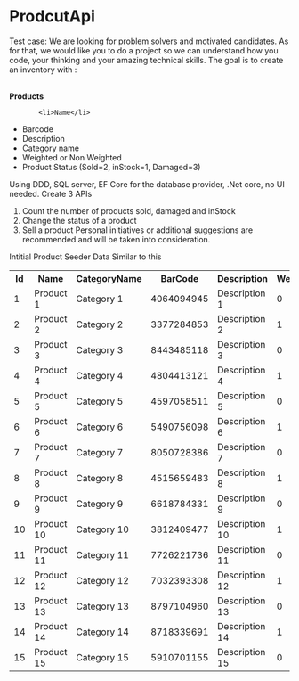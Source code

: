 # ProdcutApi
Test case:
We are looking for problem solvers and motivated candidates.
As for that, we would like you to do a project so we can understand how you code, your thinking
and your amazing technical skills.
The goal is to create an inventory with :

<br>
<b>Products</b>
<ul>
       
        <li>Name</li>
 <li>Barcode</li>
 <li>Description</li>
         <li>Category name</li>
          <li>Weighted or Non Weighted</li>
          <li>Product Status (Sold=2, inStock=1, Damaged=3)</li>
</ul>








Using DDD, SQL server, EF Core for the database provider, .Net core, no UI needed.
Create 3 APIs
1) Count the number of products sold, damaged and inStock
2) Change the status of a product
3) Sell a product
Personal initiatives or additional suggestions are recommended and will be taken into
consideration.

Intitial Product Seeder Data Similar to this 
<table>
        <tr>
            <th>Id</th>
            <th>Name</th>
            <th>CategoryName</th>
            <th>BarCode</th>
            <th>Description</th>
            <th>Weighted</th>
            <th>Status</th>
        </tr>
        <tr>
            <td>1</td>
            <td>Product 1</td>
            <td>Category 1</td>
            <td>4064094945</td>
            <td>Description 1</td>
            <td>0</td>
            <td>1</td>
        </tr>
        <tr>
            <td>2</td>
            <td>Product 2</td>
            <td>Category 2</td>
            <td>3377284853</td>
            <td>Description 2</td>
            <td>1</td>
            <td>3</td>
        </tr>
        <tr>
            <td>3</td>
            <td>Product 3</td>
            <td>Category 3</td>
            <td>8443485118</td>
            <td>Description 3</td>
            <td>0</td>
            <td>2</td>
        </tr>
        <tr>
            <td>4</td>
            <td>Product 4</td>
            <td>Category 4</td>
            <td>4804413121</td>
            <td>Description 4</td>
            <td>1</td>
            <td>3</td>
        </tr>
        <tr>
            <td>5</td>
            <td>Product 5</td>
            <td>Category 5</td>
            <td>4597058511</td>
            <td>Description 5</td>
            <td>0</td>
            <td>1</td>
        </tr>
        <tr>
            <td>6</td>
            <td>Product 6</td>
            <td>Category 6</td>
            <td>5490756098</td>
            <td>Description 6</td>
            <td>1</td>
            <td>2</td>
        </tr>
        <tr>
            <td>7</td>
            <td>Product 7</td>
            <td>Category 7</td>
            <td>8050728386</td>
            <td>Description 7</td>
            <td>0</td>
            <td>1</td>
        </tr>
        <tr>
            <td>8</td>
            <td>Product 8</td>
            <td>Category 8</td>
            <td>4515659483</td>
            <td>Description 8</td>
            <td>1</td>
            <td>3</td>
        </tr>
        <tr>
            <td>9</td>
            <td>Product 9</td>
            <td>Category 9</td>
            <td>6618784331</td>
            <td>Description 9</td>
            <td>0</td>
            <td>2</td>
        </tr>
        <tr>
            <td>10</td>
            <td>Product 10</td>
            <td>Category 10</td>
            <td>3812409477</td>
            <td>Description 10</td>
            <td>1</td>
            <td>3</td>
        </tr>
        <tr>
            <td>11</td>
            <td>Product 11</td>
            <td>Category 11</td>
            <td>7726221736</td>
            <td>Description 11</td>
            <td>0</td>
            <td>1</td>
        </tr>
        <tr>
            <td>12</td>
            <td>Product 12</td>
            <td>Category 12</td>
            <td>7032393308</td>
            <td>Description 12</td>
            <td>1</td>
            <td>2</td>
        </tr>
        <tr>
            <td>13</td>
            <td>Product 13</td>
            <td>Category 13</td>
            <td>8797104960</td>
            <td>Description 13</td>
            <td>0</td>
            <td>1</td>
        </tr>
        <tr>
            <td>14</td>
            <td>Product 14</td>
            <td>Category 14</td>
            <td>8718339691</td>
            <td>Description 14</td>
            <td>1</td>
            <td>3</td>
        </tr>
        <tr>
            <td>15</td>
            <td>Product 15</td>
            <td>Category 15</td>
            <td>5910701155</td>
            <td>Description 15</td>
            <td>0</td>
            <td>2</td>
        </tr>
    </table>
